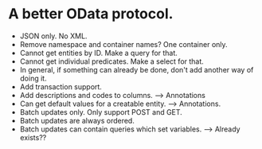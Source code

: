 # A better OData protocol.

* JSON only. No XML.
* Remove namespace and container names? One container only.
* Cannot get entities by ID. Make a query for that.
* Cannot get individual predicates. Make a select for that.
* In general, if something can already be done, don't add another way of doing it.
* Add transaction support.
* Add descriptions and codes to columns. --> Annotations
* Can get default values for a creatable entity. --> Annotations.
* Batch updates only. Only support POST and GET.
* Batch updates are always ordered. 
* Batch updates can contain queries which set variables. --> Already exists??
